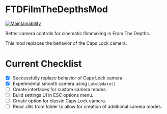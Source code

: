 FTDFilmTheDepthsMod
===================
[![Maintainability](https://api.codeclimate.com/v1/badges/4fdc744c9aa577398ee8/maintainability)](https://codeclimate.com/github/Cappycot/FTDFilmTheDepthsMod/maintainability)

Better camera controls for cinematic filmmaking in From The Depths.

This mod replaces the behavior of the Caps Lock camera.

Current Checklist
=================
- [x] Successfully replace behavior of Caps Lock camera.
- [x] Experimental smooth camera using `LateUpdate()`
- [ ] Create interfaces for custom camera modes.
- [ ] Build settings UI in ESC options menu.
- [ ] Create option for classic Caps Lock camera.
- [ ] Read .dlls from folder to allow for creation of additional camera modes.
